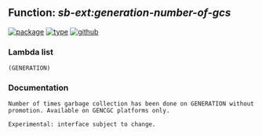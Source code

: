 ## Function: ***sb-ext:generation-number-of-gcs***
[![package](https://img.shields.io/badge/Package-SB--EXT-5f9ea0.svg?style=social&colorA=999999)](../) [![type](https://img.shields.io/badge/Type-Function-5f9ea0.svg?style=social&colorA=999999)](../#function) [![github](https://img.shields.io/badge/GitHub-View_the_source-5f9ea0.svg?style=social&colorA=999999&logo=github)](https://github.com/sbcl/sbcl/blob/master/src/code/gc.lisp/) 
### Lambda list
```
(GENERATION)
```
### Documentation
```
Number of times garbage collection has been done on GENERATION without
promotion. Available on GENCGC platforms only.

Experimental: interface subject to change.
```
